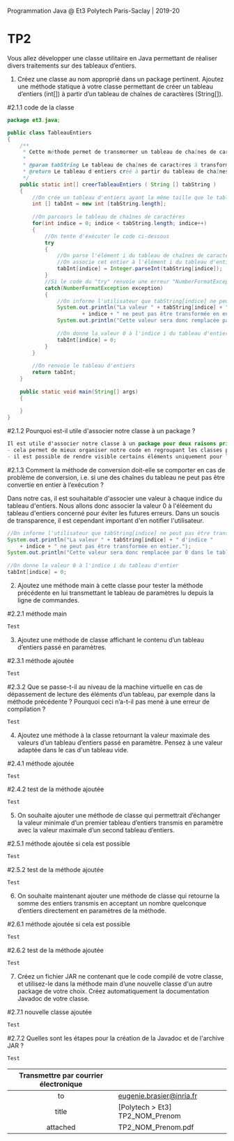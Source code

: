 Programmation Java @ Et3
Polytech Paris-Saclay | 2019-20

# TP2 

Vous allez développer une classe utilitaire en Java permettant de réaliser divers traitements sur des tableaux d’entiers.

1. Créez une classe au nom approprié dans un package pertinent. Ajoutez une méthode statique à votre classe permettant de créer un tableau d’entiers (int[]) à partir d’un tableau de chaı̂nes de caractères (String[]).

#2.1.1 code de la classe

```Java
package et3.java;

public class TableauEntiers
{
	/**
	 * Cette méthode permet de transmormer un tableau de chaînes de caractères en tableau d'entiers
	 * 
	 * @param tabString Le tableau de chaînes de caractères à transformer
	 * @return Le tableau d'entiers créé à partir du tableau de chaînes de caractères
	 */
	public static int[] creerTableauEntiers ( String [] tabString )
	{
		//On crée un tableau d'entiers ayant la même taille que le tableau de chaînes de caractères
		int [] tabInt = new int [tabString.length];
		
		//On parcours le tableau de chaînes de caractères
		for(int indice = 0; indice < tabString.length; indice++)
		{
			//On tente d'éxécuter le code ci-dessous
			try
			{
				//On parse l'élément i du tableau de chaînes de caractère en entier
				//On associe cet entier à l'élément i du tableau d'entiers
				tabInt[indice] = Integer.parseInt(tabString[indice]);
			}
			//Si le code du "try" renvoie une erreur "NumberFormatException", on execute le code ci-dessous
			catch(NumberFormatException exception)
			{
				//On informe l'utilisateur que tabString[indice] ne peut pas être transformé en entier
				System.out.println("La valeur " + tabString[indice] + " d'indice " 
						+ indice + " ne peut pas être transformée en entier.");
				System.out.println("Cette valeur sera donc remplacée par 0 dans le tableau.");
				
				//On donne la valeur 0 à l'indice i du tableau d'entier
				tabInt[indice] = 0;
			}
		}
		
		//On renvoie le tableau d'entiers
		return tabInt;
	}
  
	public static void main(String[] args) 
	{
		
	}
}
```

#2.1.2 Pourquoi est-il utile d'associer notre classe à un package ?

```Java
Il est utile d'associer notre classe à un package pour deux raisons principales :
- cela permet de mieux organiser notre code en regroupant les classes par thème;
- il est possible de rendre visible certains éléments uniquement pour les classes d'un même package
```

#2.1.3 Comment la méthode de conversion doit-elle se comporter en cas de problème de conversion, i.e. si une des chaı̂nes du tableau ne peut pas être convertie en entier à l’exécution ?

Dans notre cas, il est souhaitable d'associer une valeur à chaque indice du tableau d'entiers. Nous allons donc associer la valeur 0 à l'éléement du tableau d'entiers concerné pour éviter les futures erreurs. Dans un soucis de transparence, il est cependant important d'en notifier l'utilisateur.

```Java
//On informe l'utilisateur que tabString[indice] ne peut pas être transformé en entier
System.out.println("La valeur " + tabString[indice] + " d'indice " 
	+ indice + " ne peut pas être transformée en entier.");
System.out.println("Cette valeur sera donc remplacée par 0 dans le tableau.");
				
//On donne la valeur 0 à l'indice i du tableau d'entier
tabInt[indice] = 0;
```

2. Ajoutez une méthode main à cette classe pour tester la méthode précédente en lui transmettant le tableau de paramètres lu depuis la ligne de commandes.

#2.2.1 méthode main

```Java
Test
```

3. Ajoutez une méthode de classe affichant le contenu d’un tableau d’entiers passé en paramètres.

#2.3.1 méthode ajoutée

```Java
Test
```

#2.3.2 Que se passe-t-il au niveau de la machine virtuelle en cas de dépassement de lecture des éléments d’un tableau, par exemple dans la méthode précédente ? Pourquoi ceci n’a-t-il pas mené à une erreur de compilation ?

```Java
Test
```

4. Ajoutez une méthode à la classe retournant la valeur maximale des valeurs d’un tableau d’entiers passé en paramètre. Pensez à une valeur adaptée dans le cas d'un tableau vide.

#2.4.1 méthode ajoutée

```Java
Test
```

#2.4.2 test de la méthode ajoutée

```Java
Test
```

5. On souhaite ajouter une méthode de classe qui permettrait d’échanger la valeur minimale d’un premier tableau d’entiers transmis en paramètre avec la valeur maximale d’un second tableau d’entiers.

#2.5.1 méthode ajoutée si cela est possible

```Java
Test
```

#2.5.2 test de la méthode ajoutée

```Java
Test
```

6. On souhaite maintenant ajouter une méthode de classe qui retourne la somme des entiers transmis en acceptant un nombre quelconque d’entiers directement en paramètres de la méthode.

#2.6.1 méthode ajoutée si cela est possible

```Java
Test
```

#2.6.2 test de la méthode ajoutée

```Java
Test
```

7. Créez un fichier JAR ne contenant que le code compilé de votre classe, et utilisez-le dans la méthode main d’une nouvelle classe d'un autre package de votre choix. Créez automatiquement la documentation Javadoc de votre classe.

#2.7.1 nouvelle classe ajoutée

```Java
Test
```

#2.7.2 Quelles sont les étapes pour la création de la Javadoc et de l'archive JAR ?

```Java
Test
```

| Transmettre par courrier électronique ||
| :---: | :--- | 
|to|eugenie.brasier@inria.fr|
|title|[Polytech > Et3] TP2_NOM_Prenom|
|attached|TP2_NOM_Prenom.pdf|
